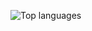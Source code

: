 <!---
frontmesh/frontmesh is a ✨ special ✨ repository because its `README.md` (this file) appears on your GitHub profile.
You can click the Preview link to take a look at your changes.
--->

![Top languages](https://github-readme-stats.vercel.app/api/top-langs/?username=frontmesh&langs_count=10)

